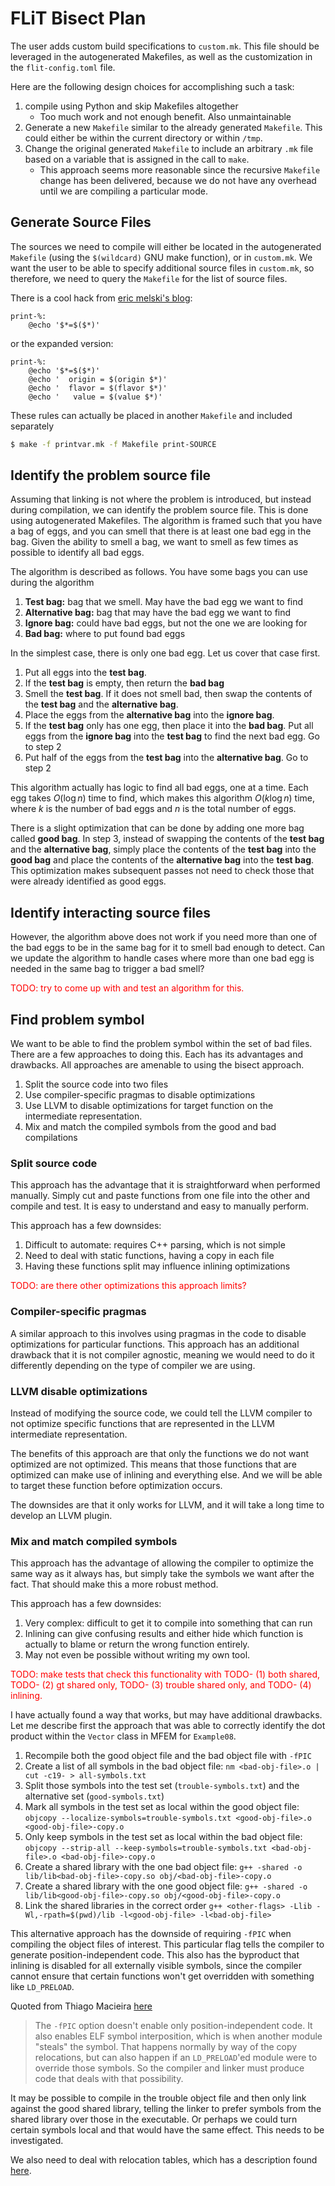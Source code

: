 # FLiT Bisect Plan

The user adds custom build specifications to `custom.mk`.  This file should be
leveraged in the autogenerated Makefiles, as well as the customization in the
`flit-config.toml` file.

Here are the following design choices for accomplishing such a task:

1. compile using Python and skip Makefiles altogether
    - Too much work and not enough benefit.  Also unmaintainable
2. Generate a new `Makefile` similar to the already generated `Makefile`.  This
   could either be within the current directory or within `/tmp`.
3. Change the original generated `Makefile` to include an arbitrary `.mk` file
   based on a variable that is assigned in the call to `make`.
    - This approach seems more reasonable since the recursive `Makefile` change
      has been delivered, because we do not have any overhead until we are
      compiling a particular mode.

## Generate Source Files

The sources we need to compile will either be located in the autogenerated
`Makefile` (using the `$(wildcard)` GNU make function), or in `custom.mk`.  We
want the user to be able to specify additional source files in `custom.mk`, so
therefore, we need to query the `Makefile` for the list of source files.

There is a cool hack from [eric melski's blog](https://blog.melski.net/2010/11/30/makefile-hacks-print-the-value-of-any-variable/):

```make
print-%:
	@echo '$*=$($*)'
```

or the expanded version:

```make
print-%:
	@echo '$*=$($*)'
	@echo '  origin = $(origin $*)'
	@echo '  flavor = $(flavor $*)'
	@echo '   value = $(value $*)'
```

These rules can actually be placed in another `Makefile` and included separately

```bash
$ make -f printvar.mk -f Makefile print-SOURCE
```

## Identify the problem source file

Assuming that linking is not where the problem is introduced, but instead
during compilation, we can identify the problem source file.  This is done
using autogenerated Makefiles.  The algorithm is framed such that you have a
bag of eggs, and you can smell that there is at least one bad egg in the bag.
Given the ability to smell a bag, we want to smell as few times as possible to
identify all bad eggs.

The algorithm is described as follows.  You have some bags you can use during
the algorithm

1. **Test bag:** bag that we smell.  May have the bad egg we want to find
2. **Alternative bag:** bag that may have the bad egg we want to find
3. **Ignore bag:** could have bad eggs, but not the one we are looking for
4. **Bad bag:** where to put found bad eggs

In the simplest case, there is only one bad egg.  Let us cover that case first.

1. Put all eggs into the **test bag**.
2. If the **test bag** is empty, then return the **bad bag**
3. Smell the **test bag**.  If it does not smell bad, then swap the contents of
   the **test bag** and the **alternative bag**.
4. Place the eggs from the **alternative bag** into the **ignore bag**.
5. If the **test bag** only has one egg, then place it into the **bad bag**.
   Put all eggs from the **ignore bag** into the **test bag** to find the next
   bad egg.  Go to step 2
6. Put half of the eggs from the **test bag** into the **alternative bag**.
   Go to step 2

This algorithm actually has logic to find all bad eggs, one at a time.  Each
egg takes $O(\log n)$ time to find, which makes this algorithm $O(k \log n)$
time, where $k$ is the number of bad eggs and $n$ is the total number of eggs.

There is a slight optimization that can be done by adding one more bag called
**good bag**.  In step 3, instead of swapping the contents of the **test bag**
and the **alternative bag**, simply place the contents of the **test bag** into
the **good bag** and place the contents of the **alternative bag** into the
**test bag**.  This optimization makes subsequent passes not need to check
those that were already identified as good eggs.

## Identify interacting source files

However, the algorithm above does not work if you need more than one of the bad
eggs to be in the same bag for it to smell bad enough to detect.  Can we update
the algorithm to handle cases where more than one bad egg is needed in the same
bag to trigger a bad smell?

<span style="color: red">
TODO: try to come up with and test an algorithm for this.
</span>


## Find problem symbol

We want to be able to find the problem symbol within the set of bad files.
There are a few approaches to doing this.  Each has its advantages and
drawbacks.  All approaches are amenable to using the bisect approach.

1. Split the source code into two files
2. Use compiler-specific pragmas to disable optimizations
3. Use LLVM to disable optimizations for target function on the intermediate
   representation.
4. Mix and match the compiled symbols from the good and bad compilations


### Split source code

This approach has the advantage that it is straightforward when performed
manually.  Simply cut and paste functions from one file into the other and
compile and test.  It is easy to understand and easy to manually perform.

This approach has a few downsides:

1. Difficult to automate: requires C++ parsing, which is not simple
2. Need to deal with static functions, having a copy in each file
3. Having these functions split may influence inlining optimizations

<span style="color: red">
TODO: are there other optimizations this approach limits?
</span>


### Compiler-specific pragmas

A similar approach to this involves using pragmas in the code to disable
optimizations for particular functions.  This approach has an additional
drawback that it is not compiler agnostic, meaning we would need to do it
differently depending on the type of compiler we are using.


### LLVM disable optimizations

Instead of modifying the source code, we could tell the LLVM compiler to not
optimize specific functions that are represented in the LLVM intermediate
representation.

The benefits of this approach are that only the functions we do not want
optimized are not optimized.  This means that those functions that are
optimized can make use of inlining and everything else.  And we will be able to
target these function before optimization occurs.

The downsides are that it only works for LLVM, and it will take a long time to
develop an LLVM plugin.


### Mix and match compiled symbols

This approach has the advantage of allowing the compiler to optimize the same
way as it always has, but simply take the symbols we want after the fact.  That
should make this a more robust method.

This approach has a few downsides:

1. Very complex: difficult to get it to compile into something that can run
2. Inlining can give confusing results and either hide which function is
   actually to blame or return the wrong function entirely.
3. May not even be possible without writing my own tool.

<span style="color: red">
TODO: make tests that check this functionality with
TODO- (1) both shared,
TODO- (2) gt shared only,
TODO- (3) trouble shared only, and
TODO- (4) inlining.
</span>

I have actually found a way that works, but may have additional drawbacks.  Let
me describe first the approach that was able to correctly identify the dot
product within the `Vector` class in MFEM for `Example08`.

1. Recompile both the good object file and the bad object file with `-fPIC`
2. Create a list of all symbols in the bad object file:
   `nm <bad-obj-file>.o | cut -c19- > all-symbols.txt`
3. Split those symbols into the test set (`trouble-symbols.txt`) and the
   alternative set (`good-symbols.txt`)
4. Mark all symbols in the test set as local within the good object file:
   `objcopy --localize-symbols=trouble-symbols.txt <good-obj-file>.o <good-obj-file>-copy.o`
5. Only keep symbols in the test set as local within the bad object file:
   `objcopy --strip-all --keep-symbols=trouble-symbols.txt <bad-obj-file>.o <bad-obj-file>-copy.o`
6. Create a shared library with the one bad object file:
   `g++ -shared -o lib/lib<bad-obj-file>-copy.so obj/<bad-obj-file>-copy.o`
7. Create a shared library with the one good object file:
   `g++ -shared -o lib/lib<good-obj-file>-copy.so obj/<good-obj-file>-copy.o`
8. Link the shared libraries in the correct order
   `g++ <other-flags> -Llib -Wl,-rpath=$(pwd)/lib -l<good-obj-file> -l<bad-obj-file>`

This alternative approach has the downside of requiring `-fPIC` when compiling
the object files of interest.  This particular flag tells the compiler to
generate position-independent code.  This also has the byproduct that inlining
is disabled for all externally visible symbols, since the compiler cannot
ensure that certain functions won't get overridden with something like
`LD_PRELOAD`.

Quoted from Thiago Macieira [here](https://www.macieira.org/blog/2012/01/sorry-state-of-dynamic-libraries-on-linux/)

 > The `-fPIC` option doesn't enable only position-independent code. It also
 > enables ELF symbol interposition, which is when another module "steals" the
 > symbol. That happens normally by way of the copy relocations, but can also
 > happen if an `LD_PRELOAD`'ed module were to override those symbols. So the
 > compiler and linker must produce code that deals with that possibility.

It may be possible to compile in the trouble object file and then only link
against the good shared library, telling the linker to prefer symbols from the
shared library over those in the executable.  Or perhaps we could turn certain
symbols local and that would have the same effect.  This needs to be
investigated.

We also need to deal with relocation tables, which has a description found
[here](https://docs.oracle.com/cd/E23824_01/html/819-0690/chapter6-54839.html).



